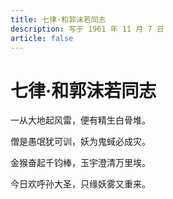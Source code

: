 ```yaml
---
title: 七律·和郭沫若同志
description: 写于 1961 年 11 月 7 日
article: false
---
```


# 七律·和郭沫若同志

一从大地起风雷，便有精生白骨堆。

僧是愚氓犹可训，妖为鬼蜮必成灾。

金猴奋起千钧棒，玉宇澄清万里埃。

今日欢呼孙大圣，只缘妖雾又重来。
